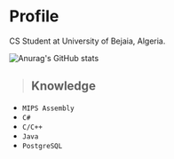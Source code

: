 # Profile
CS Student at University of Bejaia, Algeria.

![Anurag's GitHub stats](https://github-readme-stats.vercel.app/api?username=AbdelhadiSeddar&show_icons=true&theme=transparent)

> ## Knowledge
+ ``` MIPS Assembly ```
+ ``` C# ```
+ ``` C/C++ ```
+ ``` Java ```
+ ``` PostgreSQL ```


<!---
AbdelhadiSeddar/AbdelhadiSeddar is a ✨ special ✨ repository because its `README.md` (this file) appears on your GitHub profile.
You can click the Preview link to take a look at your changes.
--->
